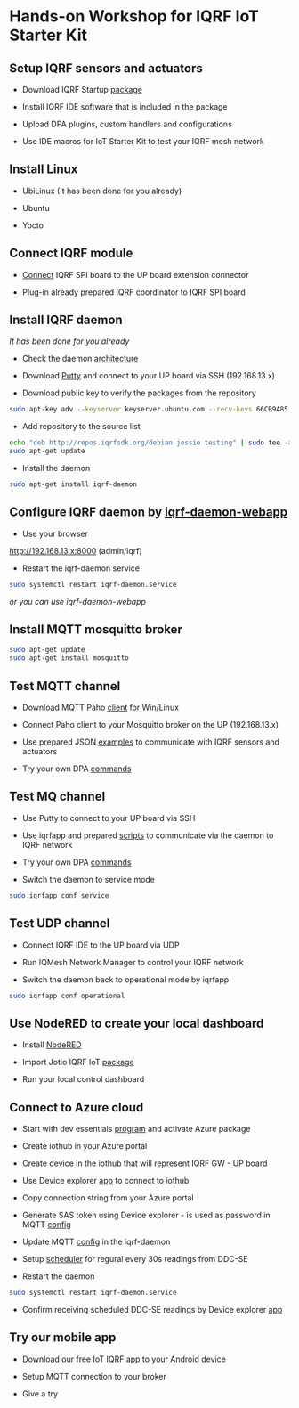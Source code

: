 # Hands-on Workshop for IQRF IoT Starter Kit

## Setup IQRF sensors and actuators

- Download IQRF Startup [package](http://www.iqrf.org/support/how-to-start)

- Install IQRF IDE software that is included in the package

- Upload DPA plugins, custom handlers and configurations

- Use IDE macros for IoT Starter Kit to test your IQRF mesh network

## Install Linux

- UbiLinux (It has been done for you already)

- Ubuntu 

- Yocto

## Connect IQRF module 

- [Connect](http://www.iqrf.org/weben/downloads.php?id=412) IQRF SPI board to the UP board extension connector

- Plug-in already prepared IQRF coordinator to IQRF SPI board 

## Install IQRF daemon

*It has been done for you already*

- Check the daemon [architecture](https://github.com/iqrfsdk/iqrf-daemon/blob/master/doc/iqrf-linux-gw.png)

- Download [Putty](http://www.chiark.greenend.org.uk/~sgtatham/putty/download.html) and connect to your UP board via SSH (192.168.13.x)

- Download public key to verify the packages from the repository

```bash
sudo apt-key adv --keyserver keyserver.ubuntu.com --recv-keys 66CB9A85
```

- Add repository to the source list

```bash
echo "deb http://repos.iqrfsdk.org/debian jessie testing" | sudo tee -a /etc/apt/sources.list
sudo apt-get update
```

- Install the daemon

```bash
sudo apt-get install iqrf-daemon
```

## Configure IQRF daemon by [iqrf-daemon-webapp](https://github.com/iqrfsdk/iqrf-daemon-webapp) 

- Use your browser 

http://192.168.13.x:8000 (admin/iqrf)

- Restart the iqrf-daemon service

```bash
sudo systemctl restart iqrf-daemon.service
```
*or you can use iqrf-daemon-webapp*

## Install MQTT mosquitto broker

```bash
sudo apt-get update
sudo apt-get install mosquitto
```

## Test MQTT channel

- Download MQTT Paho [client](http://repo.eclipse.org/content/repositories/paho-releases/org/eclipse/paho/org.eclipse.paho.ui.app/1.0.0/org.eclipse.paho.ui.app-1.0.0-win32.win32.x86.zip) for Win/Linux

- Connect Paho client to your Mosquitto broker on the UP (192.168.13.x)

- Use prepared JSON [examples](json-messages) to communicate with IQRF sensors and actuators

- Try your own DPA [commands](http://www.iqrf.org/DpaTechGuide/)

## Test MQ channel

- Use Putty to connect to your UP board via SSH

- Use iqrfapp and prepared [scripts](scripts) to communicate via the daemon to IQRF network

- Try your own DPA [commands](http://www.iqrf.org/DpaTechGuide/)

- Switch the daemon to service mode

```bash
sudo iqrfapp conf service
```

## Test UDP channel

- Connect IQRF IDE to the UP board via UDP

- Run IQMesh Network Manager to control your IQRF network

- Switch the daemon back to operational mode by iqrfapp

```bash
sudo iqrfapp conf operational
```

## Use NodeRED to create your local dashboard

- Install [NodeRED](../extensions/jotio.cz/README.md)

- Import Jotio IQRF IoT [package](../extensions/jotio.cz/jotio_nodered.json)

- Run your local control dashboard

## Connect to Azure cloud

- Start with dev essentials [program](https://www.visualstudio.com/cs/dev-essentials/) and activate Azure package

- Create iothub in your Azure portal

- Create device in the iothub that will represent IQRF GW - UP board

- Use Device explorer [app](https://github.com/Azure/azure-iot-sdk-csharp/releases) to connect to iothub

- Copy connection string from your Azure portal

- Generate SAS token using Device explorer - is used as password in MQTT [config](daemon-config/MqttMessaging.json)

- Update MQTT [config](daemon-config/MqttMessaging.json) in the iqrf-daemon

- Setup [scheduler](daemon-config/Scheduler.json) for regural every 30s readings from DDC-SE

- Restart the daemon

```bash
sudo systemctl restart iqrf-daemon.service
```

- Confirm receiving scheduled DDC-SE readings by Device explorer [app](https://github.com/Azure/azure-iot-sdk-csharp/releases)

## Try our mobile app

- Download our free IoT IQRF app to your Android device

- Setup MQTT connection to your broker

- Give a try
